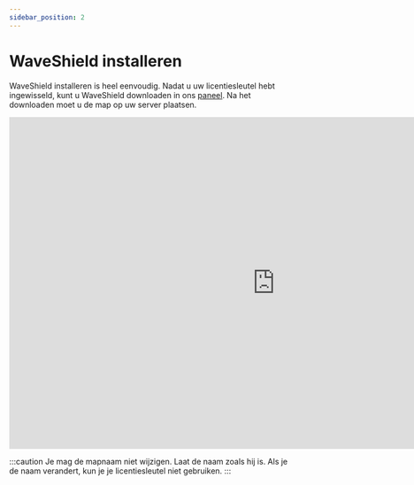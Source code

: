 ```yaml
---
sidebar_position: 2
---
```


# WaveShield installeren

WaveShield installeren is heel eenvoudig. Nadat u uw licentiesleutel hebt ingewisseld, kunt u WaveShield downloaden in ons [paneel](https://cloud.waveshield.xyz/).
Na het downloaden moet u de map op uw server plaatsen.

<iframe width="959" height="600" src="https://www.youtube-nocookie.com/embed/jf0njjYG6c0?si=a7erBZgWXlKUV0Rl" title="YouTube-videospeler" frameborder="0" allow="accelerometer; autoplay; clipboard-write; encrypted-media; gyroscope; picture-in-picture; web-share" allowfullscreen></iframe>

:::caution
Je mag de mapnaam niet wijzigen. Laat de naam zoals hij is. Als je de naam verandert, kun je je licentiesleutel niet gebruiken.
:::
